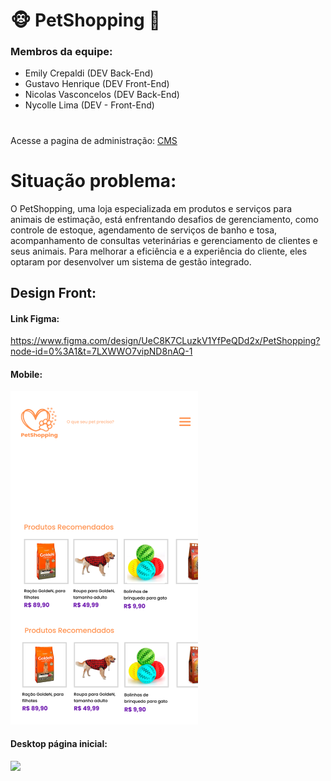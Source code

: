 # 🐵 PetShopping 🐶

### Membros da equipe:
<ul>
<li> Emily Crepaldi (DEV Back-End)</li>
<li> Gustavo Henrique (DEV Front-End)</li>
<li> Nicolas Vasconcelos (DEV Back-End)</li>
<li> Nycolle Lima (DEV - Front-End)</li>
</ul>

#
Acesse a pagina de administração:
<a href="https://nvpetri.github.io/CMS-Petshop/">CMS</a>
#
# Situação problema:

O PetShopping, uma loja especializada em produtos e serviços para animais de estimação, está enfrentando desafios de gerenciamento, como controle de estoque, agendamento de serviços de banho e tosa, acompanhamento de consultas veterinárias e gerenciamento de clientes e seus animais. Para melhorar a eficiência e a experiência do cliente, eles optaram por desenvolver um sistema de gestão integrado.

## Design Front:

#### Link Figma:
<a>https://www.figma.com/design/UeC8K7CLuzkV1YfPeQDd2x/PetShopping?node-id=0%3A1&t=7LXWWO7vipND8nAQ-1</a>

#### Mobile:
<img src="./imgs(readme)/mobile.png" width='300'>

#### Desktop página inicial:
<img src="./imgs(readme)/desktop-pg.png" width='1000'>
